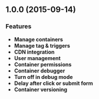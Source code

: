 ## 1.0.0 (2015-09-14)

### Features

* **Manage containers**
* **Manage tag & triggers**
* **CDN integration**
* **User management**
* **Container permissions**
* **Container debugger**
* **Turn off in debug mode**
* **Delay after click or submit form**
* **Container versioning**